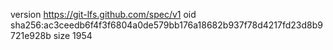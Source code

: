 version https://git-lfs.github.com/spec/v1
oid sha256:ac3ceedb6f4f3f6804a0de579bb176a18682b937f78d4217fd23d8b9721e928b
size 1954
